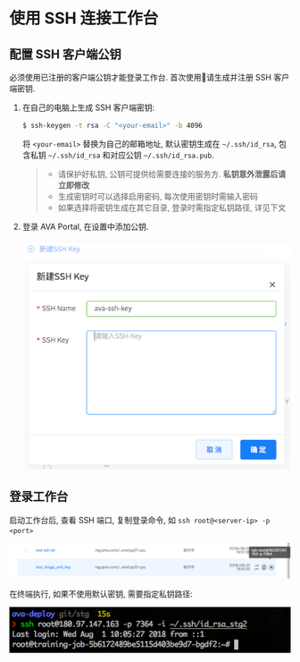 # 使用 SSH 连接工作台

## 配置 SSH 客户端公钥

必须使用已注册的客户端公钥才能登录工作台. 首次使用请生成并注册 SSH 客户端密钥.

1. 在自己的电脑上生成 SSH 客户端密钥:

    ```sh
    $ ssh-keygen -t rsa -C "<your-email>" -b 4096
    ```

    将 `<your-email>` 替换为自己的邮箱地址, 默认密钥生成在 `~/.ssh/id_rsa`, 包含私钥 `~/.ssh/id_rsa` 和对应公钥 `~/.ssh/id_rsa.pub`.

    > - 请保护好私钥, 公钥可提供给需要连接的服务方. **私钥意外泄露后请立即修改**
    > - 生成密钥时可以选择启用密码, 每次使用密钥时需输入密码
    > - 如果选择将密钥生成在其它目录, 登录时需指定私钥路径, 详见下文

2. 登录 AVA Portal, 在设置中添加公钥.

    ![new public key](/images/ch-05/5.6/new-public-key.png)

## 登录工作台

启动工作台后, 查看 SSH 端口, 复制登录命令, 如 `ssh root@<server-ip> -p <port>` 

![copy command](/images/ch-05/5.6/copy-command.png)

在终端执行, 如果不使用默认密钥, 需要指定私钥路径:

![login](/images/ch-05/5.6/login.png)
